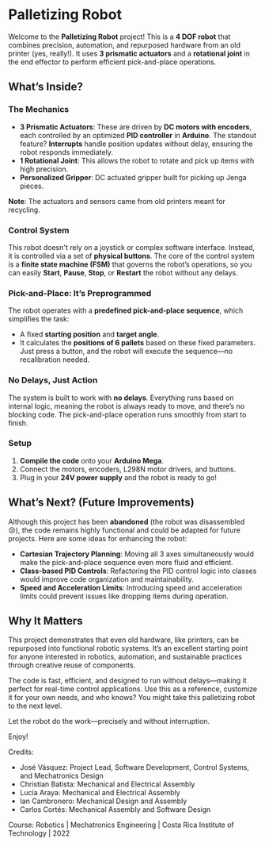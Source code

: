 # Palletizing Robot

Welcome to the **Palletizing Robot** project! This is a **4 DOF robot** that combines precision, automation, and repurposed hardware from an old printer (yes, really!). It uses **3 prismatic actuators** and a **rotational joint** in the end effector to perform efficient pick-and-place operations.

## What’s Inside?

### The Mechanics
- **3 Prismatic Actuators**: These are driven by **DC motors with encoders**, each controlled by an optimized **PID controller** in **Arduino**. The standout feature? **Interrupts** handle position updates without delay, ensuring the robot responds immediately.
- **1 Rotational Joint**: This allows the robot to rotate and pick up items with high precision.
- **Personalized Gripper**: DC actuated gripper built for picking up Jenga pieces.

**Note**: The actuators and sensors came from old printers meant for recycling.

### Control System
This robot doesn't rely on a joystick or complex software interface. Instead, it is controlled via a set of **physical buttons**. The core of the control system is a **finite state machine (FSM)** that governs the robot’s operations, so you can easily **Start**, **Pause**, **Stop**, or **Restart** the robot without any delays.

### Pick-and-Place: It’s Preprogrammed
The robot operates with a **predefined pick-and-place sequence**, which simplifies the task:
- A fixed **starting position** and **target angle**.
- It calculates the **positions of 6 pallets** based on these fixed parameters.
Just press a button, and the robot will execute the sequence—no recalibration needed.

### No Delays, Just Action
The system is built to work with **no delays**. Everything runs based on internal logic, meaning the robot is always ready to move, and there’s no blocking code. The pick-and-place operation runs smoothly from start to finish.

### Setup
1. **Compile the code** onto your **Arduino Mega**.
2. Connect the motors, encoders, L298N motor drivers, and buttons.
3. Plug in your **24V power supply** and the robot is ready to go!

## What’s Next? (Future Improvements)

Although this project has been **abandoned** (the robot was disassembled 😢), the code remains highly functional and could be adapted for future projects. Here are some ideas for enhancing the robot:

- **Cartesian Trajectory Planning**: Moving all 3 axes simultaneously would make the pick-and-place sequence even more fluid and efficient.
- **Class-based PID Controls**: Refactoring the PID control logic into classes would improve code organization and maintainability.
- **Speed and Acceleration Limits**: Introducing speed and acceleration limits could prevent issues like dropping items during operation.

## Why It Matters

This project demonstrates that even old hardware, like printers, can be repurposed into functional robotic systems. It’s an excellent starting point for anyone interested in robotics, automation, and sustainable practices through creative reuse of components.

The code is fast, efficient, and designed to run without delays—making it perfect for real-time control applications. Use this as a reference, customize it for your own needs, and who knows? You might take this palletizing robot to the next level.

Let the robot do the work—precisely and without interruption.

Enjoy!



Credits:

- José Vásquez: Project Lead, Software Development, Control Systems, and Mechatronics Design
- Christian Batista: Mechanical and Electrical Assembly
- Lucía Araya: Mechanical and Electrical Assembly
- Ian Cambronero: Mechanical Design and Assembly
- Carlos Cortés: Mechanical Assembly and Software Design

Course: Robotics | Mechatronics Engineering | Costa Rica Institute of Technology  | 2022
